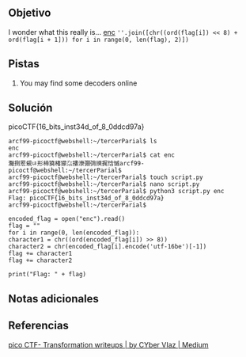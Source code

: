 ## Objetivo
I wonder what this really is... [enc](https://mercury.picoctf.net/static/dd6004f51362ff76f98cb8c699510f23/enc) `''.join([chr((ord(flag[i]) << 8) + ord(flag[i + 1])) for i in range(0, len(flag), 2)])`

## Pistas
1. You may find some decoders online

## Solución
 picoCTF{16_bits_inst34d_of_8_0ddcd97a}
```
arcf99-picoctf@webshell:~/tercerParial$ ls
enc
arcf99-picoctf@webshell:~/tercerParial$ cat enc
灩捯䍔䙻ㄶ形楴獟楮獴㌴摟潦弸弰摤捤㤷慽arcf99-picoctf@webshell:~/tercerParial$ 
arcf99-picoctf@webshell:~/tercerParial$ touch script.py
arcf99-picoctf@webshell:~/tercerParial$ nano script.py 
arcf99-picoctf@webshell:~/tercerParial$ python3 script.py enc 
Flag: picoCTF{16_bits_inst34d_of_8_0ddcd97a}
arcf99-picoctf@webshell:~/tercerParial$ 
```

```
encoded_flag = open("enc").read()  
flag = ""  
for i in range(0, len(encoded_flag)):  
character1 = chr((ord(encoded_flag[i]) >> 8))  
character2 = chr(encoded_flag[i].encode('utf-16be')[-1])  
flag += character1  
flag += character2  
  
print("Flag: " + flag)
```
## Notas adicionales

## Referencias
[pico CTF- Transformation writeups | by CYber VIaz | Medium](https://medium.com/@CYberVIaz/pico-ctf-transformation-writeups-a5496cb3377b)



